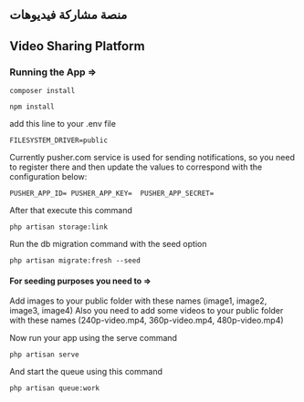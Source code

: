 ## منصة مشاركة فيديوهات  
## Video Sharing Platform

### Running the App =>

`composer install`

`npm install`
 
add this line to your .env file

`FILESYSTEM_DRIVER=public`

Currently pusher.com service is used for sending notifications, so you need to register there and then
update the values to correspond with the configuration below:

`PUSHER_APP_ID=
PUSHER_APP_KEY= 
PUSHER_APP_SECRET=`

After that execute this command

`php artisan storage:link`

Run the db migration command with the seed option

`php artisan migrate:fresh --seed`

#### For seeding purposes you need to =>
Add images to your public folder with these names (image1, image2, image3, image4)
Also you need to add some videos to your public folder with these names (240p-video.mp4, 360p-video.mp4, 480p-video.mp4)

Now run your app using the serve command

`php artisan serve`

And start the queue using this command

`php artisan queue:work`
